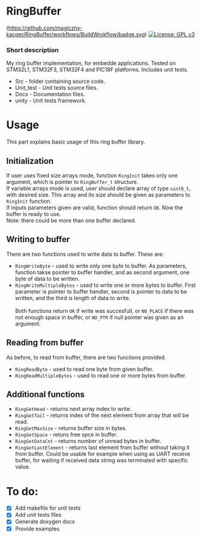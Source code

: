 # RingBuffer
(https://github.com/magiczny-kacper/RingBuffer/workflows/BuildWrokflow/badge.svg)
[![License: GPL v3](https://img.shields.io/badge/License-GPLv3-blue.svg)](https://www.gnu.org/licenses/gpl-3.0)

### Short description
My ring buffer implementation, for embedde applications. Tested on STM32L1, STM32F3, STM32F4 and PIC18F platforms. Includes unit tests.
* Src - folder containing source code.
* Unit_test - Unit tests source files.
* Docs - Documentation files.
* unity - Unit tests framework.

# Usage
This part explains basic usage of this ring buffer library.
## Initialization
If user uses fixed size arrays mode, function `RingInit` takes only one argument, which is pointer to `RingBuffer_t` structure. <br/>
If variable arrays mode is used, user should declare array of type `uint8_t`, with desired size. This array and its size should be given as parameters to `RingInit` function. <br/>
If inputs parameters given are valid, function should return `OK`. Now the buffer is ready to use. <br/>
Note: there could be more than one buffer declared.
## Writing to buffer
There are two functions used to write data to buffer. These are:
* `RingWriteByte` - used to write only one byte to buffer. As parameters, function takse pointer to buffer handler, and as second argument, one byte of data to be written.
* `RingWriteMultipleBytes` - used to write one or more bytes to buffer. First parameter is pointer to buffer handler, second is pointer to data to be written, and the third is length of data to write. </br></br>
Both functions return `OK` if write was succesfull, or `NO_PLACE` if there was not enough space in buffer, or `NO_PTR` if null pointer was given as an argument.
## Reading from buffer
As before, to read from buffer, there are two functions provided.
* `RingReadByte` - used to read one byte from given buffer. 
* `RingReadMultipleBytes` - used to read one or more bytes from buffer.
## Additional functions
* `RingGetHead` - returns next array index to write.
* `RingGetTail` - returns index of the next element from array that will be read.
* `RingGetMaxSize` - returns buffer size in bytes.
* `RingGetSpace` - retuns free spce in buffer.
* `RingGetDataCnt` - returns number of unread bytes in buffer.
* `RingGetLastElement` - returns last element from buffer without taking it from buffer. Could be usable for example when using as UART receive buffer, for waiting if received data string was terminated with specific value.
# To do:
- [x] Add makefile for unit tests
- [x] Add unit tests files 
- [x] Generate doxygen docs 
- [x] Provide examples